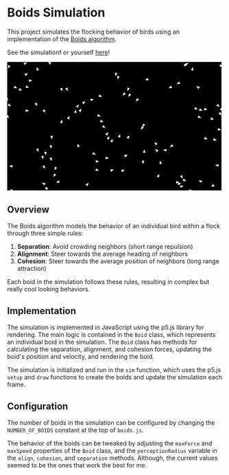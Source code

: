 # Boids Simulation

This project simulates the flocking behavior of birds using an implementation of the [Boids algorithm](https://en.wikipedia.org/wiki/Boids).

See the simulationf or yourself [here](https://jwt2706.github.io/Boids)!

<img src="recording.gif" alt="Recording" width="500"/>

## Overview

The Boids algorithm models the behavior of an individual bird within a flock through three simple rules:

1. **Separation**: Avoid crowding neighbors (short range repulsion)
2. **Alignment**: Steer towards the average heading of neighbors
3. **Cohesion**: Steer towards the average position of neighbors (long range attraction)

Each boid in the simulation follows these rules, resulting in complex but really cool looking behaviors.

## Implementation

The simulation is implemented in JavaScript using the p5.js library for rendering. The main logic is contained in the `Boid` class, which represents an individual boid in the simulation. The `Boid` class has methods for calculating the separation, alignment, and cohesion forces, updating the boid's position and velocity, and rendering the boid.

The simulation is initialized and run in the `sim` function, which uses the p5.js `setup` and `draw` functions to create the boids and update the simulation each frame.

## Configuration

The number of boids in the simulation can be configured by changing the `NUMBER_OF_BOIDS` constant at the top of `boids.js`.

The behavior of the boids can be tweaked by adjusting the `maxForce` and `maxSpeed` properties of the `Boid` class, and the `perceptionRadius` variable in the `align`, `cohesion`, and `separation` methods. Although, the current values seemed to be the ones that work the best for me.
